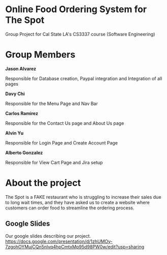 # Online Food Ordering System for The Spot
Group Project for Cal State LA's CS3337 course (Software Engineering)

# Group Members
**Jason Alvarez**

Responsible for Database creation, Paypal integration and Integration of all pages

**Davy Chi**

Responsible for the Menu Page and Nav Bar

**Carlos Ramirez**

Responsible for the Contact Us page and About Us page

**Alvin Yu**

Responsible for Login Page and Create Account Page

**Alberto Gonzalez**

Responsible for View Cart Page and Jira setup

# About the project
The Spot is a FAKE restaurant who is struggling to increase their sales due to long wait times, and they have asked us to create a website where customers can order food to streamline the ordering process.


## Google Slides
Our google slides describing our project.
https://docs.google.com/presentation/d/1zhUMOy-7zgohOYMujCQn5nlvq4hpCmtxMp95d98PW0w/edit?usp=sharing

